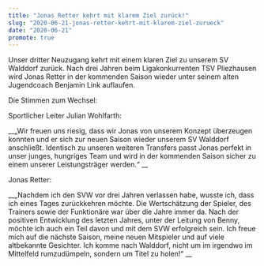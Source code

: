```yaml
---
title: "Jonas Retter kehrt mit klarem Ziel zurück!"
slug: "2020-06-21-jonas-retter-kehrt-mit-klarem-ziel-zurueck"
date: "2020-06-21"
promote: true
---
```

Unser dritter Neuzugang kehrt mit einem klaren Ziel zu unserem SV Walddorf zurück. Nach drei Jahren beim Ligakonkurrenten TSV Pliezhausen wird Jonas Retter in der kommenden Saison wieder unter seinem alten Jugendcoach Benjamin Link auflaufen.


Die Stimmen zum Wechsel:


Sportlicher Leiter Julian Wohlfarth:


 __„Wir freuen uns riesig, dass wir Jonas von unserem Konzept überzeugen konnten und er sich zur neuen Saison wieder unserem SV Walddorf anschließt. Identisch zu unseren weiteren Transfers passt Jonas perfekt in unser junges, hungriges Team und wird in der kommenden Saison sicher zu einem unserer Leistungsträger werden.“ __


Jonas Retter:


 __„Nachdem ich den SVW vor drei Jahren verlassen habe, wusste ich, dass ich eines Tages zurückkehren möchte. Die Wertschätzung der Spieler, des Trainers sowie der Funktionäre war über die Jahre immer da. Nach der positiven Entwicklung des letzten Jahres, unter der Leitung von Benny, möchte ich auch ein Teil davon und mit dem SVW erfolgreich sein. Ich freue mich auf die nächste Saison, meine neuen Mitspieler und auf viele altbekannte Gesichter. Ich komme nach Walddorf, nicht um im irgendwo im Mittelfeld rumzudümpeln, sondern um Titel zu holen!“ __


 
